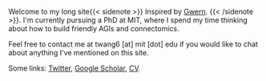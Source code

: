 Welcome to my long site{{< sidenote >}}
    Inspired by
    <a href="https://www.gwern.net/About#long-site" target="_blank">Gwern</a>.
{{< /sidenote >}}. I'm currently pursuing a PhD at MIT,
where I spend my time thinking about
how to build friendly AGIs and connectomics.
<!--- Also thinking nascent thoughts about human-human alignment and coordination. -->

Feel free to contact me at
twang6 [at] mit [dot] edu
if you would like to chat about anything I've mentioned on this site.

Some links:
[Twitter](https://twitter.com/5kovt),
[Google Scholar](https://scholar.google.com/citations?user=YWiob00AAAAJ),
[CV](docs/tony-wang-cv.pdf).
